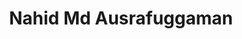 ---
layout: "team"
title: "Nahid Md Ausrafuggaman"
email: "?@?"
bg_image: "images/team/people_background.png"
photo: "/images/team/ausrafuggaman.png"
lab_position: "Grad Student"
lab_group: "Graduate Students"
status: "current"
draft: false
social:
type: "member"
---